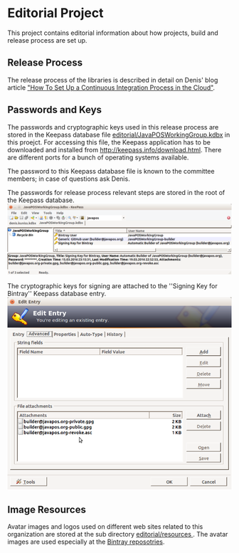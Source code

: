 # Editorial Project
This project contains editorial information about how projects, build and release process are set up.

## Release Process

The release process of the libraries is described in detail on Denis' blog article ["How To Set Up a Continuous Integration Process in the Cloud"](http://blog.grammarcraft.de/2016/04/23/set-up-a-continuous-integration-process-in-the-cloud/).

## Passwords and Keys

The passwords and cryptographic keys used in this release process are stored in the Keepass database file [editorial/JavaPOSWorkingGroup.kdbx](JavaPOSWorkingGroup.kdbx) in this proejct. For accessing this file, the Keepass application has to be downloaded and installed from http://keepass.info/download.html. There are different ports for a bunch of operating systems available.

The password to this Keepass database file is known to the committee members; in case of questions ask Denis.

The passwords for release process relevant steps are stored in the root of the Keepass database.
![Keepass main page](resources/screenshots/Keepass-JavaPOSWorkingGroup.png)

The cryptographic keys for signing are attached to the ''Signing Key for Bintray'' Keepass database entry.
![cryptograpic key files for signing](resources/screenshots/Keepass-key-files-attachements.png)


## Image Resources

Avatar images and logos used on different web sites related to this organization are stored at the sub directory [editorial/resources
](resources). The avatar images are used especially at the [Bintray reposotries](https://bintray.com/javaposworkinggroup/maven). 
